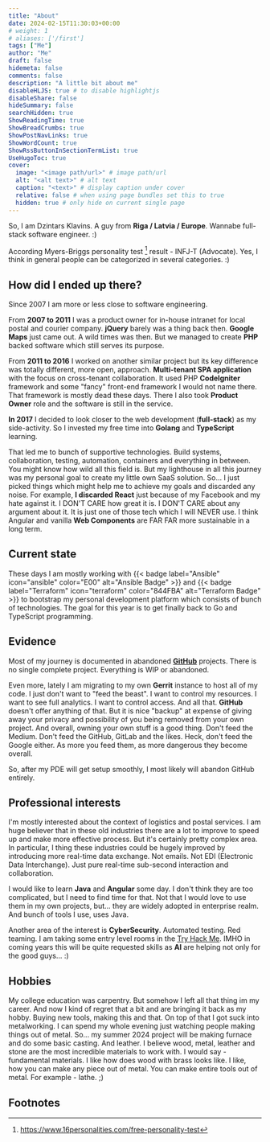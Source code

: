 ```yaml
---
title: "About"
date: 2024-02-15T11:30:03+00:00
# weight: 1
# aliases: ['/first']
tags: ["Me"]
author: "Me"
draft: false
hidemeta: false
comments: false
description: "A little bit about me"
disableHLJS: true # to disable highlightjs
disableShare: false
hideSummary: false
searchHidden: true
ShowReadingTime: true
ShowBreadCrumbs: true
ShowPostNavLinks: true
ShowWordCount: true
ShowRssButtonInSectionTermList: true
UseHugoToc: true
cover:
  image: "<image path/url>" # image path/url
  alt: "<alt text>" # alt text
  caption: "<text>" # display caption under cover
  relative: false # when using page bundles set this to true
  hidden: true # only hide on current single page
---
```


So, I am Dzintars Klavins. A guy from **Riga / Latvia / Europe**. Wannabe full-stack software
engineer. :)

According Myers-Briggs personality test [^1] result - INFJ-T (Advocate). Yes, I think
in general people can be categorized in several categories. :)

## How did I ended up there?

Since 2007 I am more or less close to software engineering.

From **2007 to 2011** I was a product owner for in-house intranet for local postal
and courier company. **jQuery** barely was a thing back then. **Google Maps** just came
out. A wild times was then. But we managed to create **PHP** backed software which
still serves its purpose.

From **2011 to 2016** I worked on another similar project but its key difference was
totally different, more open, approach. **Multi-tenant SPA application** with the focus
on cross-tenant collaboration. It used PHP **CodeIgniter** framework and some
"fancy" front-end framework I would not name there. That framework is mostly
dead these days. There I also took **Product Owner** role and the software is still
in the service.

**In 2017** I decided to look closer to the web development (**full-stack**) as my
side-activity. So I invested my free time into **Golang** and **TypeScript** learning.

That led me to bunch of supportive technologies. Build systems, collaboration,
testing, automation, containers and everything in between. You might know how
wild all this field is. But my lighthouse in all this journey was my personal goal to
create my little own SaaS solution. So... I just picked things which might help
me to achieve my goals and discarded any noise. For example, **I discarded
React** just because of my Facebook and my hate against it. I DON'T CARE how great it
is. I DON'T CARE about any argument about it. It is just one of those tech which
I will NEVER use. I think Angular and vanilla **Web Components** are FAR FAR more
sustainable in a long term.

## Current state

These days I am mostly working with {{< badge label="Ansible" icon="ansible" color="E00" alt="Ansible Badge" >}}
and {{< badge label="Terraform" icon="terraform" color="844FBA" alt="Terraform Badge" >}}
to bootstrap my personal development platform which consists of bunch of technologies.
The goal for this year is to get finally back to Go and TypeScript programming.

## Evidence

Most of my journey is documented in abandoned
**[GitHub](https://github.com/dzintars)** projects. There is no single complete
project. Everything is WIP or abandoned.

Even more, lately I am migrating to my own **Gerrit** instance to host all of my code.
I just don't want to "feed the beast". I want to control my resources. I want to
see full analytics. I want to control access. And all that.
**GitHub** doesn't offer anything of that. But it is nice "backup" at expense of
giving away your privacy and possibility of you being removed from your own project.
And overall, owning your own stuff is a good thing. Don't feed the Medium.
Don't feed the GitHub, GitLab and the likes. Heck, don't feed the Google either.
As more you feed them, as more dangerous they become overall.

So, after my PDE will get setup smoothly, I most likely will abandon GitHub entirely.

## Professional interests

I'm mostly interested about the context of logistics and postal services. I am
huge believer that in these old industries there are a lot to improve to speed
up and make more effective process. But it's certainly pretty complex area. In
particular, I thing these industries could be hugely improved by introducing
more real-time data exchange. Not emails. Not EDI (Electronic Data Interchange).
Just pure real-time sub-second interaction and collaboration.

I would like to learn **Java** and **Angular** some day. I don't think they are too
complicated, but I need to find time for that. Not that I would love to use them
in my own projects, but... they are widely adopted in enterprise realm. And bunch
of tools I use, uses Java.

Another area of the interest is **CyberSecurity**. Automated testing. Red
teaming. I am taking some entry level rooms in the [Try Hack Me](https://tryhackme.com).
IMHO in coming years this will be quite requested skills as **AI** are helping not
only for the good guys... :)

## Hobbies

My college education was carpentry. But somehow I left all that thing im my
career. And now I kind of regret that a bit and are bringing it back as my
hobby. Buying new tools, making this and that. On top of that I got suck into
metalworking. I can spend my whole evening just watching people making things
out of metal. So... my summer 2024 project will be making furnace and do some
basic casting.
And leather. I believe wood, metal, leather and stone are the most incredible
materials to work with. I would say - fundamental materials. I like how does
wood with brass looks like. I like, how you can make any piece out of metal. You
can make entire tools out of metal. For example - lathe. ;)

## Footnotes

[^1]: https://www.16personalities.com/free-personality-test
